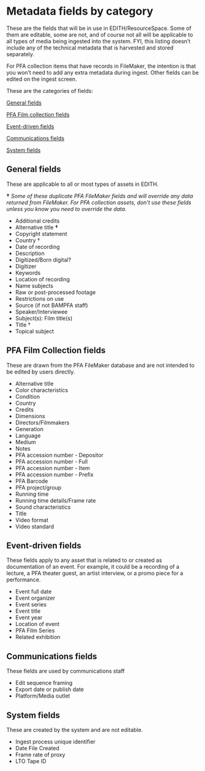 # Metadata fields by category
These are the fields that will be in use in EDITH/ResourceSpace. Some of them are editable, some are not, and of course not all will be applicable to all types of media being ingested into the system. FYI, this listing doesn’t include any of the technical metadata that is harvested and stored separately.

For PFA collection items that have records in FileMaker, the intention is that you won’t need to add any extra metadata during ingest. Other fields can be edited on the ingest screen.

These are the categories of fields:

[General fields](#general-fields)

[PFA Film collection fields](#pfa-film-collection-fields)

[Event-driven fields](#event-driven-fields)

[Communications fields](#communications-fields)

[System fields](#system-fields)


## General fields
These are applicable to all or most types of assets in EDITH. 

**†** *Some of these duplicate PFA FileMaker fields and will override any data returned from FileMaker. For PFA collection assets, don’t use these fields unless you know you need to override the data.*

* Additional credits
* Alternative title **†**
* Copyright statement
* Country †
* Date of recording
* Description
* Digitized/Born digital?
* Digitizer
* Keywords
* Location of recording
* Name subjects
* Raw or post-processed footage
* Restrictions on use
* Source (if not BAMPFA staff)
* Speaker/Interviewee
* Subject(s): Film title(s)
* Title †
* Topical subject

## PFA Film Collection fields
These are drawn from the PFA FileMaker database and are not intended to be edited by users directly.

* Alternative title
* Color characteristics
* Condition
* Country
* Credits
* Dimensions
* Directors/Filmmakers
* Generation
* Language
* Medium
* Notes
* PFA accession number - Depositor
* PFA accession number - Full
* PFA accession number - Item
* PFA accession number - Prefix
* PFA Barcode
* PFA project/group
* Running time
* Running time details/Frame rate
* Sound characteristics
* Title
* Video format
* Video standard


## Event-driven fields
These fields apply to any asset that is related to or created as documentation of an event. For example, it could be a recording of a lecture, a PFA theater guest, an artist interview, or a promo piece for a performance.

* Event full date
* Event organizer
* Event series
* Event title
* Event year
* Location of event
* PFA Film Series
* Related exhibition

## Communications fields
These fields are used by communications staff

* Edit sequence framing
* Export date or publish date
* Platform/Media outlet

## System fields
These are created by the system and are not editable.

* Ingest process unique identifier
* Date File Created
* Frame rate of proxy
* LTO Tape ID
